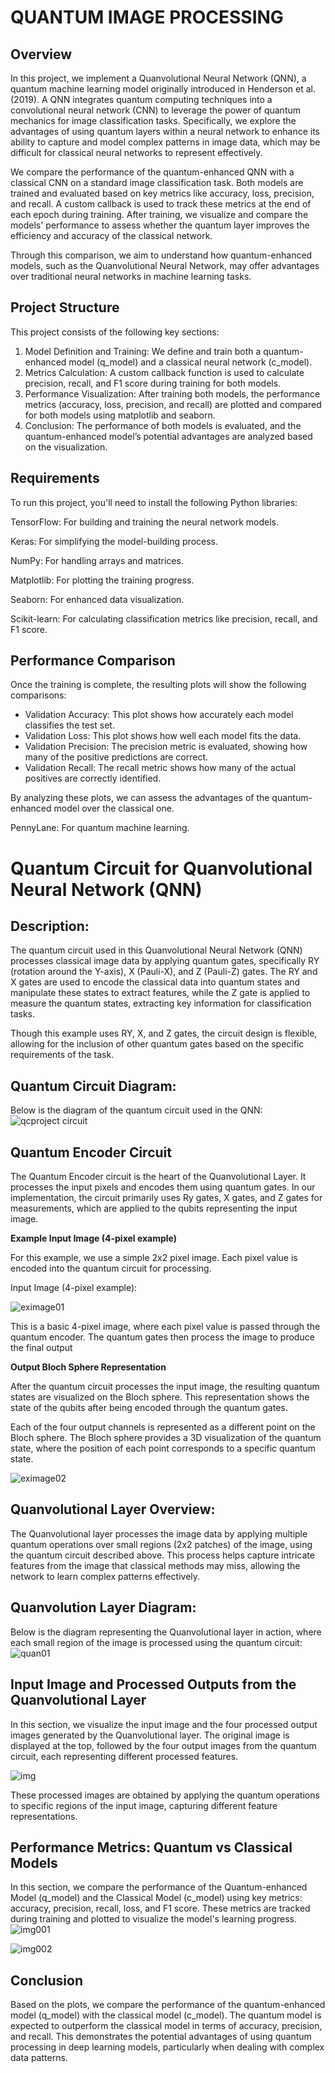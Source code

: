 # QUANTUM IMAGE PROCESSING
## Overview

In this project, we implement a Quanvolutional Neural Network (QNN), a quantum machine learning model originally introduced in Henderson et al. (2019). A QNN integrates quantum computing techniques into a convolutional neural network (CNN) to leverage the power of quantum mechanics for image classification tasks. Specifically, we explore the advantages of using quantum layers within a neural network to enhance its ability to capture and model complex patterns in image data, which may be difficult for classical neural networks to represent effectively.

We compare the performance of the quantum-enhanced QNN with a classical CNN on a standard image classification task. Both models are trained and evaluated based on key metrics like accuracy, loss, precision, and recall. A custom callback is used to track these metrics at the end of each epoch during training. After training, we visualize and compare the models' performance to assess whether the quantum layer improves the efficiency and accuracy of the classical network.

Through this comparison, we aim to understand how quantum-enhanced models, such as the Quanvolutional Neural Network, may offer advantages over traditional neural networks in machine learning tasks.
## Project Structure
This project consists of the following key sections:

1. Model Definition and Training: We define and train both a quantum-enhanced model (q_model) and a classical neural network (c_model).
2. Metrics Calculation: A custom callback function is used to calculate precision, recall, and F1 score during training for both models.
3. Performance Visualization: After training both models, the performance metrics (accuracy, loss, precision, and recall) are plotted and compared for both models using matplotlib and seaborn.
4. Conclusion: The performance of both models is evaluated, and the quantum-enhanced model’s potential advantages are analyzed based on the visualization.

## Requirements

To run this project, you'll need to install the following Python libraries:

TensorFlow: For building and training the neural network models.

Keras: For simplifying the model-building process.

NumPy: For handling arrays and matrices.

Matplotlib: For plotting the training progress.

Seaborn: For enhanced data visualization.

Scikit-learn: For calculating classification metrics like precision, recall, and F1 score.

## Performance Comparison

Once the training is complete, the resulting plots will show the following comparisons:

  * Validation Accuracy: This plot shows how accurately each model classifies the test set.
  * Validation Loss: This plot shows how well each model fits the data.
  * Validation Precision: The precision metric is evaluated, showing how many of the positive predictions are correct.
  * Validation Recall: The recall metric shows how many of the actual positives are correctly identified.

By analyzing these plots, we can assess the advantages of the quantum-enhanced model over the classical one.

PennyLane: For quantum machine learning.

# Quantum Circuit for Quanvolutional Neural Network (QNN)
## Description:

The quantum circuit used in this Quanvolutional Neural Network (QNN) processes classical image data by applying quantum gates, specifically RY (rotation around the Y-axis), X (Pauli-X), and Z (Pauli-Z) gates. The RY and X gates are used to encode the classical data into quantum states and manipulate these states to extract features, while the Z gate is applied to measure the quantum states, extracting key information for classification tasks.

Though this example uses RY, X, and Z gates, the circuit design is flexible, allowing for the inclusion of other quantum gates based on the specific requirements of the task.
## Quantum Circuit Diagram:

Below is the diagram of the quantum circuit used in the QNN:
![qcproject circuit](https://github.com/user-attachments/assets/db793ad4-3d2d-4f69-a700-f1be0760d7c6)

## Quantum Encoder Circuit

The Quantum Encoder circuit is the heart of the Quanvolutional Layer. It processes the input pixels and encodes them using quantum gates. In our implementation, the circuit primarily uses Ry gates, X gates, and Z gates for measurements, which are applied to the qubits representing the input image.

**Example Input Image (4-pixel example)**

For this example, we use a simple 2x2 pixel image. Each pixel value is encoded into the quantum circuit for processing.

Input Image (4-pixel example):

![eximage01](https://github.com/user-attachments/assets/10303580-1a3d-45c8-b005-735d1c6e0c8f)

This is a basic 4-pixel image, where each pixel value is passed through the quantum encoder. The quantum gates then process the image to produce the final output

**Output Bloch Sphere Representation**

After the quantum circuit processes the input image, the resulting quantum states are visualized on the Bloch sphere. This representation shows the state of the qubits after being encoded through the quantum gates.

Each of the four output channels is represented as a different point on the Bloch sphere. The Bloch sphere provides a 3D visualization of the quantum state, where the position of each point corresponds to a specific quantum state.

![eximage02](https://github.com/user-attachments/assets/b7f10945-5cc0-4d92-9c2c-4396debef8a9)


## Quanvolutional Layer Overview:

The Quanvolutional layer processes the image data by applying multiple quantum operations over small regions (2x2 patches) of the image, using the quantum circuit described above. This process helps capture intricate features from the image that classical methods may miss, allowing the network to learn complex patterns effectively.

## Quanvolution Layer Diagram:

Below is the diagram representing the Quanvolutional layer in action, where each small region of the image is processed using the quantum circuit:
![quan01](https://github.com/user-attachments/assets/93fcce1d-88f0-4b50-a9ec-da2b466ac850)

## Input Image and Processed Outputs from the Quanvolutional Layer

In this section, we visualize the input image and the four processed output images generated by the Quanvolutional layer. The original image is displayed at the top, followed by the four output images from the quantum circuit, each representing different processed features.

![img](https://github.com/user-attachments/assets/1bdf2b5c-3567-4f02-970e-ad5985153383)

These processed images are obtained by applying the quantum operations to specific regions of the input image, capturing different feature representations.

## Performance Metrics: Quantum vs Classical Models

In this section, we compare the performance of the Quantum-enhanced Model (q_model) and the Classical Model (c_model) using key metrics: accuracy, precision, recall, loss, and F1 score. These metrics are tracked during training and plotted to visualize the model's learning progress.
![img001](https://github.com/user-attachments/assets/88c5d845-e01f-47d6-82ba-0b659d8bddfc)

![img002](https://github.com/user-attachments/assets/a3401149-7278-488c-970e-d6efdfd24dd2)



## Conclusion

Based on the plots, we compare the performance of the quantum-enhanced model (q_model) with the classical model (c_model). The quantum model is expected to outperform the classical model in terms of accuracy, precision, and recall. This demonstrates the potential advantages of using quantum processing in deep learning models, particularly when dealing with complex data patterns.

